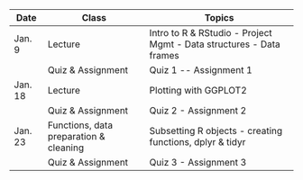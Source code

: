 | **Date** | **Class**                      |   **Topics**                     |
|----------|--------------------------------|----------------------------------|
| Jan. 9   | Lecture                        | Intro to R & RStudio - Project Mgmt - Data structures - Data frames        |
|          | Quiz & Assignment              |  Quiz 1 -- Assignment 1         |
| Jan. 18  | Lecture                        | Plotting with GGPLOT2           |
|          | Quiz & Assignment               | Quiz 2 - Assignment 2          |
| Jan. 23  | Functions, data preparation & cleaning     | Subsetting R objects - creating functions, dplyr & tidyr         |
|          | Quiz & Assignment               | Quiz 3 - Assignment 3 |
